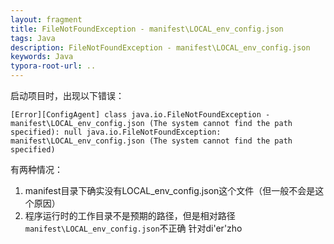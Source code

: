 ```yaml
---
layout: fragment
title: FileNotFoundException - manifest\LOCAL_env_config.json
tags: Java
description: FileNotFoundException - manifest\LOCAL_env_config.json
keywords: Java
typora-root-url: ..
---
```


启动项目时，出现以下错误：
```
[Error][ConfigAgent] class java.io.FileNotFoundException - manifest\LOCAL_env_config.json (The system cannot find the path specified): null java.io.FileNotFoundException: manifest\LOCAL_env_config.json (The system cannot find the path specified)
```
有两种情况：
1. manifest目录下确实没有LOCAL_env_config.json这个文件（但一般不会是这个原因）
2. 程序运行时的工作目录不是预期的路径，但是相对路径`manifest\LOCAL_env_config.json`不正确
针对di'er'zho

<!--stackedit_data:
eyJoaXN0b3J5IjpbLTEyNjM4NjExNjldfQ==
-->